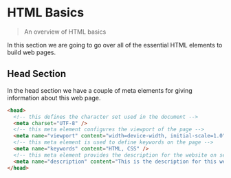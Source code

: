 # HTML Basics

> An overview of HTML basics

In this section we are going to go over all of the essential HTML elements to build web pages.

## Head Section

In the head section we have a couple of meta elements for giving information about this web page.

```html
<head>
  <!-- this defines the character set used in the document -->
  <meta charset="UTF-8" />
  <!-- this meta element configures the viewport of the page -->
  <meta name="viewport" content="width=device-width, initial-scale=1.0" />
  <!-- this meta element is used to define keywords on the page -->
  <meta name="keywords" content="HTML, CSS" />
  <!-- this meta element provides the description for the website on search engines -->
  <meta name="description" content="This is the description for this website" />
</head>
```

